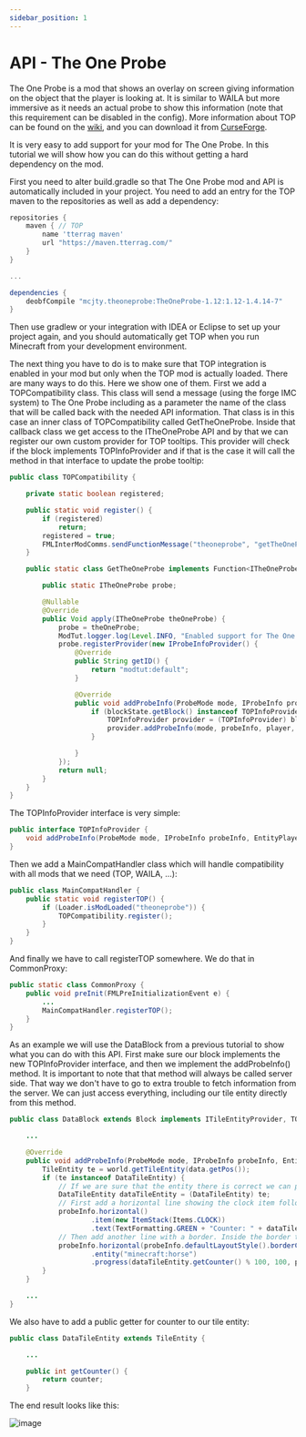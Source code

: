 ```yaml
---
sidebar_position: 1
---
```


# API - The One Probe

The One Probe is a mod that shows an overlay on screen giving information on the object that the player is looking at.
It is similar to WAILA but more immersive as it needs an actual probe to show this information (note that this requirement can be disabled in the config).
More information about TOP can be found on the [wiki](https://github.com/McJty/TheOneProbe/wiki), and you can download it from [CurseForge](https://www.curseforge.com/minecraft/mc-mods/the-one-probe).

It is very easy to add support for your mod for The One Probe.
In this tutorial we will show how you can do this without getting a hard dependency on the mod.

First you need to alter build.gradle so that The One Probe mod and API is automatically included in your project.
You need to add an entry for the TOP maven to the repositories as well as add a dependency:

```gradle title="build.gradle"
repositories {
    maven { // TOP
        name 'tterrag maven'
        url "https://maven.tterrag.com/"
    }
}

...

dependencies {
    deobfCompile "mcjty.theoneprobe:TheOneProbe-1.12:1.12-1.4.14-7"
}
```

Then use gradlew or your integration with IDEA or Eclipse to set up your project again, and you should automatically get TOP when you run Minecraft from your development environment.

The next thing you have to do is to make sure that TOP integration is enabled in your mod but only when the TOP mod is actually loaded.
There are many ways to do this. Here we show one of them.
First we add a TOPCompatibility class. This class will send a message (using the forge IMC system) to The One Probe including as a parameter the name of the class that will be called back with the needed API information.
That class is in this case an inner class of TOPCompatibility called GetTheOneProbe.
Inside that callback class we get access to the ITheOneProbe API and by that we can register our own custom provider for TOP tooltips.
This provider will check if the block implements TOPInfoProvider and if that is the case it will call the method in that interface to update the probe tooltip:

```java
public class TOPCompatibility {

    private static boolean registered;

    public static void register() {
        if (registered)
            return;
        registered = true;
        FMLInterModComms.sendFunctionMessage("theoneprobe", "getTheOneProbe", "mcjty.modtut.compat.top.TOPCompatibility$GetTheOneProbe");
    }

    public static class GetTheOneProbe implements Function<ITheOneProbe, Void> {

        public static ITheOneProbe probe;

        @Nullable
        @Override
        public Void apply(ITheOneProbe theOneProbe) {
            probe = theOneProbe;
            ModTut.logger.log(Level.INFO, "Enabled support for The One Probe");
            probe.registerProvider(new IProbeInfoProvider() {
                @Override
                public String getID() {
                    return "modtut:default";
                }

                @Override
                public void addProbeInfo(ProbeMode mode, IProbeInfo probeInfo, EntityPlayer player, World world, IBlockState blockState, IProbeHitData data) {
                    if (blockState.getBlock() instanceof TOPInfoProvider) {
                        TOPInfoProvider provider = (TOPInfoProvider) blockState.getBlock();
                        provider.addProbeInfo(mode, probeInfo, player, world, blockState, data);
                    }

                }
            });
            return null;
        }
    }
}
```

The TOPInfoProvider interface is very simple:

```java
public interface TOPInfoProvider {
    void addProbeInfo(ProbeMode mode, IProbeInfo probeInfo, EntityPlayer player, World world, IBlockState blockState, IProbeHitData data);
}
```

Then we add a MainCompatHandler class which will handle compatibility with all mods that we need (TOP, WAILA, ...):

```java
public class MainCompatHandler {
    public static void registerTOP() {
        if (Loader.isModLoaded("theoneprobe")) {
            TOPCompatibility.register();
        }
    }
}
```

And finally we have to call registerTOP somewhere. We do that in CommonProxy:

```java
public static class CommonProxy {
    public void preInit(FMLPreInitializationEvent e) {
        ...
        MainCompatHandler.registerTOP();
    }
}
```

As an example we will use the DataBlock from a previous tutorial to show what you can do with this API.
First make sure our block implements the new TOPInfoProvider interface, and then we implement the addProbeInfo() method.
It is important to note that that method will always be called server side.
That way we don't have to go to extra trouble to fetch information from the server.
We can just access everything, including our tile entity directly from this method.

```java
public class DataBlock extends Block implements ITileEntityProvider, TOPInfoProvider {

    ...

    @Override
    public void addProbeInfo(ProbeMode mode, IProbeInfo probeInfo, EntityPlayer player, World world, IBlockState blockState, IProbeHitData data) {
        TileEntity te = world.getTileEntity(data.getPos());
        if (te instanceof DataTileEntity) {
            // If we are sure that the entity there is correct we can proceed:
            DataTileEntity dataTileEntity = (DataTileEntity) te;
            // First add a horizontal line showing the clock item followed by current contents of the counter in the tile entity
            probeInfo.horizontal()
                    .item(new ItemStack(Items.CLOCK))
                    .text(TextFormatting.GREEN + "Counter: " + dataTileEntity.getCounter());
            // Then add another line with a border. Inside the border there will be a horse and the counter shown as a progress bar
            probeInfo.horizontal(probeInfo.defaultLayoutStyle().borderColor(0xffff0000))
                    .entity("minecraft:horse")
                    .progress(dataTileEntity.getCounter() % 100, 100, probeInfo.defaultProgressStyle().suffix("%"));
        }
    }

    ...
}
```

We also have to add a public getter for counter to our tile entity:

```java
public class DataTileEntity extends TileEntity {

    ...

    public int getCounter() {
        return counter;
    }
```

The end result looks like this:

![image](https://i.imgur.com/i0rYFr7.png)

